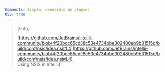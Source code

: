 ```yaml
---
Comments: Simple, exensible by plugins
OSS: true
---
```

> [!info]  
>  
> [https://github.com/JetBrains/intellij-community/blob/4f20bcc65cd08c53e4734bbe302480eb9b31515d/build/conf/nsis/idea.nsi#L4](https://github.com/JetBrains/intellij-community/blob/4f20bcc65cd08c53e4734bbe302480eb9b31515d/build/conf/nsis/idea.nsi#L4)  
Using NSIS in IntelliJ